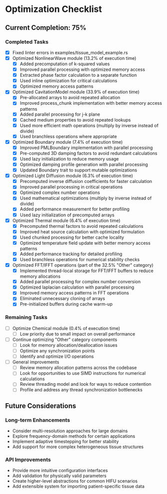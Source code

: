 # Optimization Checklist

## Current Completion: 75%

### Completed Tasks
- [x] Fixed linter errors in examples/tissue_model_example.rs
- [x] Optimized NonlinearWave module (13.2% of execution time)
  - [x] Added precomputation of k-squared values
  - [x] Improved parallel processing with optimized memory access
  - [x] Extracted phase factor calculation to a separate function
  - [x] Used inline optimization for critical calculations
  - [x] Optimized memory access patterns
- [x] Optimized CavitationModel module (33.9% of execution time)
  - [x] Pre-allocated arrays to avoid repeated allocation
  - [x] Improved process_chunk implementation with better memory access patterns
  - [x] Added parallel processing for j-k plane
  - [x] Cached medium properties to avoid repeated lookups
  - [x] Used more efficient math operations (multiply by inverse instead of divide)
  - [x] Used branchless operations where appropriate
- [x] Optimized Boundary module (7.4% of execution time)
  - [x] Improved PMLBoundary implementation with parallel processing
  - [x] Pre-computed 3D damping factors to avoid redundant calculations
  - [x] Used lazy initialization to reduce memory usage
  - [x] Optimized damping profile generation with parallel processing
  - [x] Updated Boundary trait to support mutable optimizations
- [x] Optimized Light Diffusion module (6.3% of execution time)
  - [x] Precomputed inverse diffusion coefficients for faster calculation
  - [x] Improved parallel processing in critical operations
  - [x] Optimized complex number operations
  - [x] Used mathematical optimizations (multiply by inverse instead of divide)
  - [x] Added performance measurement for better profiling
  - [x] Used lazy initialization of precomputed arrays
- [x] Optimized Thermal module (6.4% of execution time)
  - [x] Precomputed thermal factors to avoid repeated calculations
  - [x] Improved heat source calculation with optimized formulation
  - [x] Used chunked processing for better cache locality
  - [x] Optimized temperature field update with better memory access patterns
  - [x] Added performance tracking for detailed profiling
  - [x] Used branchless operations for numerical stability checks
- [x] Optimized FFT/IFFT operations (part of the 32.5% "Other" category)
  - [x] Implemented thread-local storage for FFT/IFFT buffers to reduce memory allocations
  - [x] Added parallel processing for complex number conversion
  - [x] Optimized laplacian calculation with parallel processing
  - [x] Improved memory access patterns in FFT operations
  - [x] Eliminated unnecessary cloning of arrays
  - [x] Pre-initialized buffers during cache warm-up

### Remaining Tasks
- [ ] Optimize Chemical module (0.4% of execution time)
  - [ ] Low priority due to small impact on overall performance
- [ ] Continue optimizing "Other" category components
  - [ ] Look for memory allocation/deallocation issues
  - [ ] Optimize any synchronization points
  - [ ] Identify and optimize I/O operations
- [ ] General improvements
  - [ ] Review memory allocation patterns across the codebase
  - [ ] Look for opportunities to use SIMD instructions for numerical calculations
  - [ ] Review threading model and look for ways to reduce contention
  - [ ] Profile and address any thread synchronization bottlenecks

## Future Considerations

### Long-term Enhancements
- Consider multi-resolution approaches for large domains
- Explore frequency-domain methods for certain applications
- Implement adaptive timestepping for better stability
- Add support for more complex heterogeneous tissue structures

### API Improvements
- Provide more intuitive configuration interfaces
- Add validation for physically valid parameters
- Create higher-level abstractions for common HIFU scenarios 
- Add extensible system for importing patient-specific tissue data 